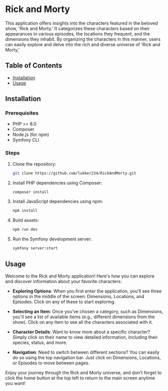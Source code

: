 # Rick and Morty

This application offers insights into the characters featured in the beloved show, 'Rick and Morty.' It categorizes these characters based on their appearances in various episodes, the locations they frequent, and the dimensions they inhabit. By organizing the characters in this manner, users can easily explore and delve into the rich and diverse universe of 'Rick and Morty,'
## Table of Contents

- [Installation](#installation)
- [Usage](#usage)

## Installation

### Prerequisites

- PHP >= 8.0
- Composer
- Node.js (for npm)
- Symfony CLI

### Steps

1. Clone the repository:

    ```bash
    git clone https://github.com/lukker234/RickAndMorty.git
    ```

2. Install PHP dependencies using Composer:

    ```bash
    composer install
    ```

3. Install JavaScript dependencies using npm:

    ```bash
    npm install
    ```

4. Build assets:

    ```bash
    npm run dev
    ```

5. Run the Symfony development server:

    ```bash
    symfony server:start
    ```

## Usage

Welcome to the Rick and Morty application! Here's how you can explore and discover information about your favorite characters:

- **Exploring Options**: When you first enter the application, you'll see three options in the middle of the screen: Dimensions, Locations, and Episodes. Click on any of these to start exploring.


- **Selecting an Item**: Once you've chosen a category, such as Dimensions, you'll see a list of available items (e.g., different dimensions from the show). Click on any item to see all the characters associated with it.


- **Character Details**: Want to know more about a specific character? Simply click on their name to view detailed information, including their species, status, and more.


- **Navigation**: Need to switch between different sections? You can easily do so using the top navigation bar. Just click on Dimensions, Locations, or Episodes to move between pages.

Enjoy your journey through the Rick and Morty universe, and don't forget to click the home button at the top left to return to the main screen anytime you want!





